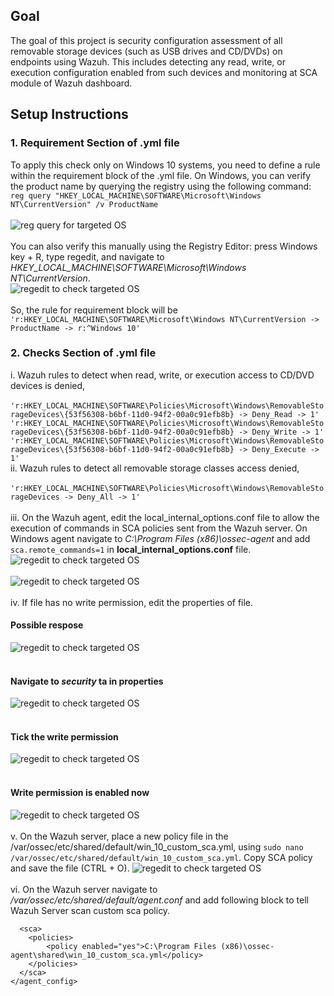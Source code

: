 ## Goal

The goal of this project is security configuration assessment of all removable storage devices (such as USB drives and CD/DVDs) on endpoints using Wazuh. This includes detecting any read, write, or execution configuration enabled from such devices and monitoring at SCA module of Wazuh dashboard.

## Setup Instructions 
### 1. Requirement Section of .yml file
To apply this check only on Windows 10 systems, you need to define a rule within the requirement block of the .yml file. On Windows, you can verify the product name by querying the registry using the following command:<br>
`reg query "HKEY_LOCAL_MACHINE\SOFTWARE\Microsoft\Windows NT\CurrentVersion" /v ProductName`<br><br>
![reg query for targeted OS](CD-DVD-and-removable-storage-access-check-screenshots/2.png) <br><br>
You can also verify this manually using the Registry Editor: press Windows key + R, type regedit, and navigate to
*HKEY_LOCAL_MACHINE\SOFTWARE\Microsoft\Windows NT\CurrentVersion*.<br>
![regedit to check targeted OS](CD-DVD-and-removable-storage-access-check-screenshots/1.png) <br><br>
So, the rule for requirement block will be `'r:HKEY_LOCAL_MACHINE\SOFTWARE\Microsoft\Windows NT\CurrentVersion -> ProductName -> r:^Windows 10'`
### 2. Checks Section of .yml file
i. Wazuh rules to detect when read, write, or execution access to CD/DVD devices is denied,<br><br>
`'r:HKEY_LOCAL_MACHINE\SOFTWARE\Policies\Microsoft\Windows\RemovableStorageDevices\{53f56308-b6bf-11d0-94f2-00a0c91efb8b} -> Deny_Read -> 1'`<br>
`'r:HKEY_LOCAL_MACHINE\SOFTWARE\Policies\Microsoft\Windows\RemovableStorageDevices\{53f56308-b6bf-11d0-94f2-00a0c91efb8b} -> Deny_Write -> 1'`<br>
`'r:HKEY_LOCAL_MACHINE\SOFTWARE\Policies\Microsoft\Windows\RemovableStorageDevices\{53f56308-b6bf-11d0-94f2-00a0c91efb8b} -> Deny_Execute -> 1'`<br>
ii. Wazuh rules to detect all removable storage classes access denied,<br><br>
`'r:HKEY_LOCAL_MACHINE\SOFTWARE\Policies\Microsoft\Windows\RemovableStorageDevices -> Deny_All -> 1'`<br><br>
iii. On the Wazuh agent, edit the local_internal_options.conf file to allow the execution of commands in SCA policies sent from the Wazuh server. On Windows agent navigate to *C:\Program Files (x86)\ossec-agent*
and add `sca.remote_commands=1` in **local_internal_options.conf** file.<br>
![regedit to check targeted OS](CD-DVD-and-removable-storage-access-check-screenshots/3.png) <br><br>
![regedit to check targeted OS](CD-DVD-and-removable-storage-access-check-screenshots/4.png) <br><br>
iv. If file has no write permission, edit the properties of file.
#### Possible respose 
![regedit to check targeted OS](CD-DVD-and-removable-storage-access-check-screenshots/5.png) <br><br>
#### Navigate to *security* ta in properties
![regedit to check targeted OS](CD-DVD-and-removable-storage-access-check-screenshots/6.png) <br><br>
#### Tick the write permission
![regedit to check targeted OS](CD-DVD-and-removable-storage-access-check-screenshots/7.png) <br><br>
#### Write permission is enabled now
![regedit to check targeted OS](CD-DVD-and-removable-storage-access-check-screenshots/8.png) <br><br>
v. On the Wazuh server, place a new policy file in the /var/ossec/etc/shared/default/win_10_custom_sca.yml, using `sudo nano /var/ossec/etc/shared/default/win_10_custom_sca.yml`. Copy SCA policy and save the file (CTRL + O).
![regedit to check targeted OS](CD-DVD-and-removable-storage-access-check-screenshots/9.png) <br><br>
vi. On the Wazuh server navigate to */var/ossec/etc/shared/default/agent.conf* and add following block to tell Wazuh Server scan custom sca policy. 
```<agent_config>
  <sca>
    <policies>
        <policy enabled="yes">C:\Program Files (x86)\ossec-agent\shared\win_10_custom_sca.yml</policy>
    </policies>
  </sca>
</agent_config>
```
